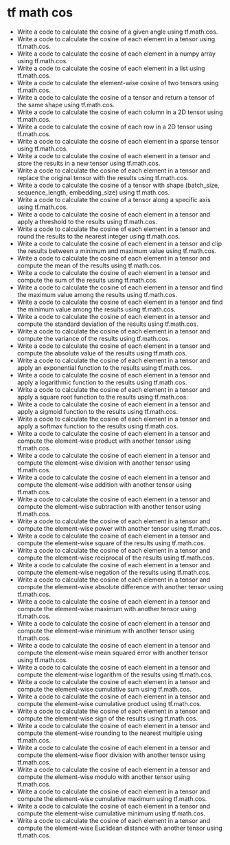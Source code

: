 # tf math cos

- Write a code to calculate the cosine of a given angle using tf.math.cos.
- Write a code to calculate the cosine of each element in a tensor using tf.math.cos.
- Write a code to calculate the cosine of each element in a numpy array using tf.math.cos.
- Write a code to calculate the cosine of each element in a list using tf.math.cos.
- Write a code to calculate the element-wise cosine of two tensors using tf.math.cos.
- Write a code to calculate the cosine of a tensor and return a tensor of the same shape using tf.math.cos.
- Write a code to calculate the cosine of each column in a 2D tensor using tf.math.cos.
- Write a code to calculate the cosine of each row in a 2D tensor using tf.math.cos.
- Write a code to calculate the cosine of each element in a sparse tensor using tf.math.cos.
- Write a code to calculate the cosine of each element in a tensor and store the results in a new tensor using tf.math.cos.
- Write a code to calculate the cosine of each element in a tensor and replace the original tensor with the results using tf.math.cos.
- Write a code to calculate the cosine of a tensor with shape (batch_size, sequence_length, embedding_size) using tf.math.cos.
- Write a code to calculate the cosine of a tensor along a specific axis using tf.math.cos.
- Write a code to calculate the cosine of each element in a tensor and apply a threshold to the results using tf.math.cos.
- Write a code to calculate the cosine of each element in a tensor and round the results to the nearest integer using tf.math.cos.
- Write a code to calculate the cosine of each element in a tensor and clip the results between a minimum and maximum value using tf.math.cos.
- Write a code to calculate the cosine of each element in a tensor and compute the mean of the results using tf.math.cos.
- Write a code to calculate the cosine of each element in a tensor and compute the sum of the results using tf.math.cos.
- Write a code to calculate the cosine of each element in a tensor and find the maximum value among the results using tf.math.cos.
- Write a code to calculate the cosine of each element in a tensor and find the minimum value among the results using tf.math.cos.
- Write a code to calculate the cosine of each element in a tensor and compute the standard deviation of the results using tf.math.cos.
- Write a code to calculate the cosine of each element in a tensor and compute the variance of the results using tf.math.cos.
- Write a code to calculate the cosine of each element in a tensor and compute the absolute value of the results using tf.math.cos.
- Write a code to calculate the cosine of each element in a tensor and apply an exponential function to the results using tf.math.cos.
- Write a code to calculate the cosine of each element in a tensor and apply a logarithmic function to the results using tf.math.cos.
- Write a code to calculate the cosine of each element in a tensor and apply a square root function to the results using tf.math.cos.
- Write a code to calculate the cosine of each element in a tensor and apply a sigmoid function to the results using tf.math.cos.
- Write a code to calculate the cosine of each element in a tensor and apply a softmax function to the results using tf.math.cos.
- Write a code to calculate the cosine of each element in a tensor and compute the element-wise product with another tensor using tf.math.cos.
- Write a code to calculate the cosine of each element in a tensor and compute the element-wise division with another tensor using tf.math.cos.
- Write a code to calculate the cosine of each element in a tensor and compute the element-wise addition with another tensor using tf.math.cos.
- Write a code to calculate the cosine of each element in a tensor and compute the element-wise subtraction with another tensor using tf.math.cos.
- Write a code to calculate the cosine of each element in a tensor and compute the element-wise power with another tensor using tf.math.cos.
- Write a code to calculate the cosine of each element in a tensor and compute the element-wise square of the results using tf.math.cos.
- Write a code to calculate the cosine of each element in a tensor and compute the element-wise reciprocal of the results using tf.math.cos.
- Write a code to calculate the cosine of each element in a tensor and compute the element-wise negation of the results using tf.math.cos.
- Write a code to calculate the cosine of each element in a tensor and compute the element-wise absolute difference with another tensor using tf.math.cos.
- Write a code to calculate the cosine of each element in a tensor and compute the element-wise maximum with another tensor using tf.math.cos.
- Write a code to calculate the cosine of each element in a tensor and compute the element-wise minimum with another tensor using tf.math.cos.
- Write a code to calculate the cosine of each element in a tensor and compute the element-wise mean squared error with another tensor using tf.math.cos.
- Write a code to calculate the cosine of each element in a tensor and compute the element-wise logarithm of the results using tf.math.cos.
- Write a code to calculate the cosine of each element in a tensor and compute the element-wise cumulative sum using tf.math.cos.
- Write a code to calculate the cosine of each element in a tensor and compute the element-wise cumulative product using tf.math.cos.
- Write a code to calculate the cosine of each element in a tensor and compute the element-wise sign of the results using tf.math.cos.
- Write a code to calculate the cosine of each element in a tensor and compute the element-wise rounding to the nearest multiple using tf.math.cos.
- Write a code to calculate the cosine of each element in a tensor and compute the element-wise floor division with another tensor using tf.math.cos.
- Write a code to calculate the cosine of each element in a tensor and compute the element-wise modulo with another tensor using tf.math.cos.
- Write a code to calculate the cosine of each element in a tensor and compute the element-wise cumulative maximum using tf.math.cos.
- Write a code to calculate the cosine of each element in a tensor and compute the element-wise cumulative minimum using tf.math.cos.
- Write a code to calculate the cosine of each element in a tensor and compute the element-wise Euclidean distance with another tensor using tf.math.cos.